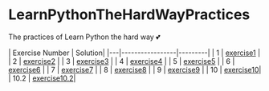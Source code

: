 # LearnPythonTheHardWayPractices
The practices of Learn Python the hard way :two_hearts:

| Exercise Number | Solution|
|---|-----------------|---------|
| 1 | [exercise1](ex1.py) |
| 2 | [exercise2](ex2.py) |
| 3 | [exercise3](ex3.py) |
| 4 | [exercise4](ex4.py) |
| 5 | [exercise5](ex5.py) |
| 6 | [exercise6](ex6.py) |
| 7 | [exercise7](ex7.py) |
| 8 | [exercise8](ex8.py) |
| 9 | [exercise9](ex9.py) |
| 10 | [exercise10](ex10.py)|
| 10.2 | [exercise10.2](ex10_2.py)|
